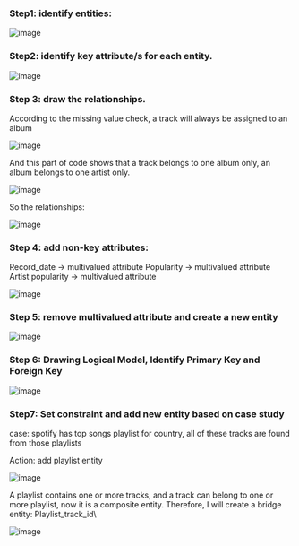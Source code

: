 ### Step1: identify entities:
 
 ![image](https://user-images.githubusercontent.com/93886913/230839464-95202044-5a40-4d6e-8e1a-0967aae0d6c1.png)

### Step2: identify key attribute/s for each entity.
 
 ![image](https://user-images.githubusercontent.com/93886913/230839480-c1433ae9-9195-4a8b-893b-e2c8b0314cd5.png)


### Step 3: draw the relationships.
According to the missing value check, a track will always be assigned to an album 
 
![image](https://user-images.githubusercontent.com/93886913/230839504-00fb51a1-db2e-4e08-9dd1-e8ae4480d32f.png)

And this part of code shows that a track belongs to one album only, an album belongs to one artist only.
 
 ![image](https://user-images.githubusercontent.com/93886913/230839518-a49aff59-54e6-47da-bd48-193bd70725ed.png)
 
So the relationships:

![image](https://user-images.githubusercontent.com/93886913/230839588-f519dd3f-a337-4a83-8d6b-ce7ac2c19c0a.png)


### Step 4: add non-key attributes:

Record_date -> multivalued attribute
Popularity -> multivalued attribute
Artist popularity -> multivalued attribute
 
 ![image](https://user-images.githubusercontent.com/93886913/230839614-12380f96-cce9-4ad2-95fd-77b39eec219f.png)

### Step 5: remove multivalued attribute and create a new entity

![image](https://user-images.githubusercontent.com/93886913/230839638-8d904461-a0b7-4e99-af04-ba31b5cf900e.png)

### Step 6: Drawing Logical Model, Identify Primary Key and Foreign Key
 
![image](https://user-images.githubusercontent.com/93886913/230839659-b0237273-f41f-4c16-b1ad-a89f8b1274c0.png)

### Step7: Set constraint and add new entity based on case study

case: spotify has top songs playlist for country, all of these tracks are found from those playlists

Action: add playlist entity

![image](https://user-images.githubusercontent.com/93886913/230876226-268317ca-b376-4709-9f0e-434eb0720570.png)

A playlist contains one or more tracks, and a track can belong to one or more playlist, now it is a composite entity. Therefore, I will create a bridge entity: Playlist_track_id\

![image](https://user-images.githubusercontent.com/93886913/230897569-c9ad980f-8686-4e49-918c-34211393e4e7.png)
